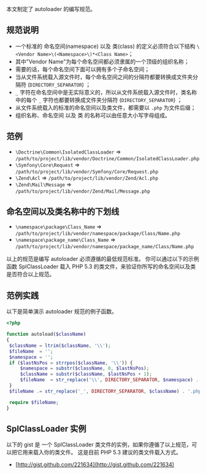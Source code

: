
本文制定了 autoloader 的编写规范。

规范说明
---------
* 一个标准的 命名空间(namespace) 以及 类(class) 的定义必须符合以下结构
`\<Vendor Name>\(<Namespace>\)*<Class Name>`；
* 其中"Vendor Name"为每个命名空间都必须隶属的一个顶级的组织名称；
* 需要的话，每个命名空间下面可以拥有多个子命名空间；
* 当从文件系统载入源文件时，每个命名空间之间的分隔符都要转换成文件夹分隔符 (`DIRECTORY_SEPARATOR`) ；
* `_` 字符在命名空间中是无实际意义的，所以从文件系统载入源文件时，类名称中的每个 `_` 字符也都要转换成文件夹分隔符 (`DIRECTORY_SEPARATOR`) ；
* 从文件系统载入的标准的命名空间以及类文件，都需要以 `.php` 为文件后缀；
* 组织名称、命名空间 以及 类 的名称可以由任意大小写字母组成。

范例
--------
* `\Doctrine\Common\IsolatedClassLoader` => `/path/to/project/lib/vendor/Doctrine/Common/IsolatedClassLoader.php`
* `\Symfony\Core\Request` => `/path/to/project/lib/vendor/Symfony/Core/Request.php`
* `\Zend\Acl` => `/path/to/project/lib/vendor/Zend/Acl.php`
* `\Zend\Mail\Message` => `/path/to/project/lib/vendor/Zend/Mail/Message.php`


命名空间以及类名称中的下划线
-----------------------------------------
* `\namespace\package\Class_Name` => `/path/to/project/lib/vendor/namespace/package/Class/Name.php`
* `\namespace\package_name\Class_Name` => `/path/to/project/lib/vendor/namespace/package_name/Class/Name.php`


以上的规范是编写 autoloader 必须遵循的最低规范标准。
你可以通过以下的示例函数 SplClassLoader 载入 PHP 5.3 的类文件，来验证你所写的命名空间以及类是否符合以上规范。


范例实践
----------------------

以下是简单演示 autoloader 规范的例子函数。

```php
<?php

function autoload($className)
{
 $className = ltrim($className, '\\');
 $fileName  = '';
 $namespace = '';
 if ($lastNsPos = strrpos($className, '\\')) {
     $namespace = substr($className, 0, $lastNsPos);
     $className = substr($className, $lastNsPos + 1);
     $fileName  = str_replace('\\', DIRECTORY_SEPARATOR, $namespace) . DIRECTORY_SEPARATOR;
 }
 $fileName .= str_replace('_', DIRECTORY_SEPARATOR, $className) . '.php';

 require $fileName;
}
```

SplClassLoader 实例
-----------------------------
以下的 gist 是 一个 SplClassLoader 类文件的实例，如果你遵循了以上规范，可以把它用来载入你的类文件。
这是目前 PHP 5.3 建议的类文件载入方式。

* [http://gist.github.com/221634](http://gist.github.com/221634)
